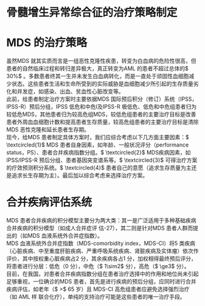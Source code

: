 # 骨髓增生异常综合征的治疗策略制定  
# MDS 的治疗策略  
虽然MDS 就其实质而言是一组恶性克隆性疾患，转变为白血病的危险性很高，但患者的自然临床过程和转归差异极大，真正转变为AML 的患者不超过总体的$ 30\%$ 。多数患者终其一生并未发生白血病转化，而是一直处于顽固性血细胞减少状态。这些患者生活和生命所受到的实际威胁是血细胞减少所引起的生存质量劣化和并发症，如感染、出血、贫血性心脏改变等。  
此前，给患者制定治疗方案时主要依据MDS 国际预后积分（修订）系统（IPSS，IPSS-R）预后分组，IPSS 低危和中危Ⅰ及IPSS-R 极低危、低危和中危组患者归为较低危MDS，其他患者归为较高危组MDS，较低危组患者的主要治疗目标是改善患者外周血血细胞计数和提高患者生存质量，较高危组患者的主要治疗目标是清除MDS 恶性克隆和延长患者生存期。  
现今，给MDS 患者制定具体方案时，我们应综合考虑以下几方面主要因素：$ \textcircled{1}$    MDS 患者自身因素，如年龄、一般状况评分（performance status，PS）、患者合并疾病指数分组。$ \textcircled{2}$    MDS疾病因素，如IPSS/IPSS-R 预后分组、患者基因突变谱系等。$ \textcircled{3}$    可得治疗方案的疗效预测积分系统。$ \textcircled{4}$    患者自己的意愿（追求生存质量为主还是追求长生存期为主）。最后加以综合考虑来选择治疗方案。  
#  合并疾病评估系统  
MDS 患者合并疾病的积分模型主要分为两大类：其一是广泛适用于多种基础疾病合并疾病的积分模型（如成人合并症评 估-27），其二则是针对MDS 患者人群而提出的（如MDS 血液系统外合并症指数）。  
MDS 血液系统外合并症指数（MDS-comorbidity index，MDS-CI）将5 类疾病（心脏疾病、中至重度肝脏疾病、严重呼吸系统疾病、肾脏疾病及实体瘤）依次作评价，其中按权重心脏疾病占2 分，其余疾病各占1 分，加权相得最终预后评分，将患者进行分层：低危（0 分），中危（$ 1\sim2$  分），高危（$ \ge3$  分）。  
目前，在我国，对患者合并疾病指数分组在患者治疗选择中的作用和地位尚未引起足够重视，一位确诊的MDS 患者，首先是进行疾病的预后分组，应同时进行合并疾病评估，如老年（$ >$ 65  岁）且 MDS-CI  高危组患者应避免选择强烈治疗（如 AML  样 联合化疗），单纯的支持治疗可能是这些患者的唯一治疗手段。  
